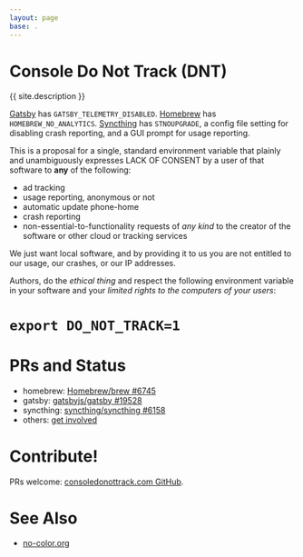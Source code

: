 ```yaml
---
layout: page
base: .
---
```


# Console Do Not Track (DNT)

{{ site.description }}

[Gatsby](https://www.gatsbyjs.org/) has `GATSBY_TELEMETRY_DISABLED`.
[Homebrew](https://brew.sh/) has `HOMEBREW_NO_ANALYTICS`.
[Syncthing](https://syncthing.net/) has `STNOUPGRADE`, a config file setting
for disabling crash reporting, and a GUI prompt for usage reporting.  <!--
Etcher has... well,
[nothing](https://github.com/balena-io/etcher/issues/2057). -->

This is a proposal for a single, standard environment variable that plainly
and unambiguously expresses LACK OF CONSENT by a user of that software to
**any** of the following:

* ad tracking
* usage reporting, anonymous or not
* automatic update phone-home
* crash reporting
* non-essential-to-functionality requests of *any kind* to the creator of
  the software or other cloud or tracking services

We just want local software, and by providing it to us you are not entitled
to our usage, our crashes, or our IP addresses.

Authors, do the *ethical thing* and respect the following environment
variable in your software and your *limited rights to the computers of your
users*:

<div class="card card-body bg-light text-center shadow-lg p-3 mb-5 bg-white rounded">
    <h1><code>export DO_NOT_TRACK=1</code></h1>
</div>


# PRs and Status

* homebrew: [Homebrew/brew
  #6745](https://github.com/Homebrew/brew/pull/6745)
* gatsby: [gatsbyjs/gatsby
  #19528](https://github.com/gatsbyjs/gatsby/pull/19528)
* syncthing: [syncthing/syncthing
  #6158](https://github.com/syncthing/syncthing/pull/6158)
* others: [get
  involved](https://github.com/sneak/consoledonottrack.com/pulls)

# Contribute!

PRs welcome:  [consoledonottrack.com GitHub](https://github.com/sneak/consoledonottrack.com).

# See Also

* [no-color.org](https://no-color.org/)
